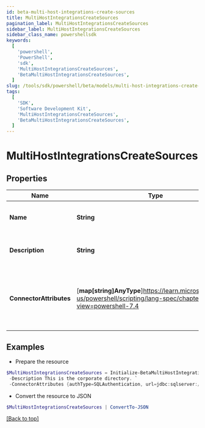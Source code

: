 ```yaml
---
id: beta-multi-host-integrations-create-sources
title: MultiHostIntegrationsCreateSources
pagination_label: MultiHostIntegrationsCreateSources
sidebar_label: MultiHostIntegrationsCreateSources
sidebar_class_name: powershellsdk
keywords:
  [
    'powershell',
    'PowerShell',
    'sdk',
    'MultiHostIntegrationsCreateSources',
    'BetaMultiHostIntegrationsCreateSources',
  ]
slug: /tools/sdk/powershell/beta/models/multi-host-integrations-create-sources
tags:
  [
    'SDK',
    'Software Development Kit',
    'MultiHostIntegrationsCreateSources',
    'BetaMultiHostIntegrationsCreateSources',
  ]
---
```


# MultiHostIntegrationsCreateSources

## Properties

| Name | Type | Description | Notes |
| --- | --- | --- | --- |
| **Name** | **String** | Source's human-readable name. | [required] |
| **Description** | **String** | Source's human-readable description. | [optional] |
| **ConnectorAttributes** | [**map[string]AnyType**]https://learn.microsoft.com/en-us/powershell/scripting/lang-spec/chapter-04?view=powershell-7.4 | Connector specific configuration. This configuration will differ from type to type. | [optional] |

## Examples

- Prepare the resource

```powershell
$MultiHostIntegrationsCreateSources = Initialize-BetaMultiHostIntegrationsCreateSources  -Name My Source `
 -Description This is the corporate directory. `
 -ConnectorAttributes {authType=SQLAuthentication, url=jdbc:sqlserver://178.18.41.118:1433, user=username, driverClass=com.microsoft.sqlserver.jdbc.SQLServerDriver, maxSourcesPerAggGroup=10, maxAllowedSources=300}
```

- Convert the resource to JSON

```powershell
$MultiHostIntegrationsCreateSources | ConvertTo-JSON
```

[[Back to top]](#)
